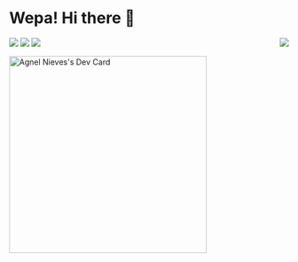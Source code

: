 

# Wepa! Hi there 👋

<img align="right" src="https://komarev.com/ghpvc/?username=agnelnieves"/>

[![](https://img.shields.io/twitter/url?label=Twitter&style=social&url=https%3A%2F%2Ftwitter.com%2Fagnelnieves)](https://x.com/agnelnieves) [![](https://img.shields.io/twitter/url?label=Medium&logo=medium&style=social&url=https%3A%2F%2Fmedium.com%2F%40agnelnieves)](https://medium.com/@agnelnieves) [![](https://img.shields.io/twitter/url?label=Linkedin&logo=linkedin&style=social&url=https%3A%2F%2Fwww.linkedin.com%2Fin%2Fagnelnieves%2F)](https://www.linkedin.com/in/agnelnieves/)


  <!--<a href="https://api.daily.dev/get?r=agnelnieves" target="_blank">
    <img
      width="256"
      src="https://github.com/agnelnieves/agnelnieves/blob/main/devcard.svg"
      alt="Agnel Nieves's Dev Card"
    />
  </a>-->

<a href="https://app.daily.dev/agnelnieves"><img src="https://api.daily.dev/devcards/v2/fe34f2db8ad94f228199346b609a62e2.png?type=default&r=4r9" width="356" alt="Agnel Nieves's Dev Card"/></a>

<!--
**agnelnieves/agnelnieves** is a ✨ _special_ ✨ repository because its `README.md` (this file) appears on your GitHub profile.
**Reference** 
https://github.com/anuraghazra/github-readme-stats
https://towardsdatascience.com/build-a-stunning-readme-for-your-github-profile-9b80434fe5d7

Here are some ideas to get you started:

- 🔭 I’m currently working on ...
- 🌱 I’m currently learning ...
- 👯 I’m looking to collaborate on ...
- 🤔 I’m looking for help with ...
- 💬 Ask me about ...
- 📫 How to reach me: ...
- 😄 Pronouns: ...
- ⚡ Fun fact: ...
-->
